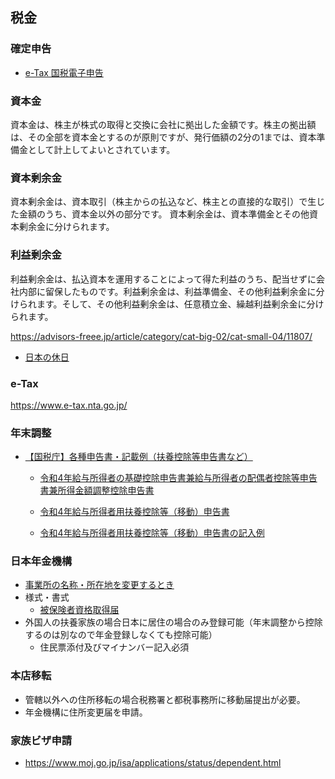 ## 税金

### 確定申告

- [e-Tax 国税電子申告](https://www.e-tax.nta.go.jp/)


### 資本金
資本金は、株主が株式の取得と交換に会社に拠出した金額です。株主の拠出額は、その全部を資本金とするのが原則ですが、発行価額の2分の1までは、資本準備金として計上してよいとされています。

### 資本剰余金
資本剰余金は、資本取引（株主からの払込など、株主との直接的な取引）で生じた金額のうち、資本金以外の部分です。
資本剰余金は、資本準備金とその他資本剰余金に分けられます。

### 利益剰余金
利益剰余金は、払込資本を運用することによって得た利益のうち、配当せずに会社内部に留保したものです。利益剰余金は、利益準備金、その他利益剰余金に分けられます。そして、その他利益剰余金は、任意積立金、繰越利益剰余金に分けられます。

https://advisors-freee.jp/article/category/cat-big-02/cat-small-04/11807/

- [日本の休日](https://www8.cao.go.jp/chosei/shukujitsu/gaiyou.html)

### e-Tax

https://www.e-tax.nta.go.jp/

### 年末調整

- [【国税庁】各種申告書・記載例（扶養控除等申告書など）](https://www.nta.go.jp/users/gensen/nencho/shinkokusyo/index.htm)
    - [令和4年給与所得者の基礎控除申告書兼給与所得者の配偶者控除等申告書兼所得金額調整控除申告書](https://www.nta.go.jp/taxes/tetsuzuki/shinsei/annai/gensen/pdf/r5bun_06.pdf)

    - [令和4年給与所得者用扶養控除等（移動）申告書](https://www.nta.go.jp/taxes/tetsuzuki/shinsei/annai/gensen/pdf/r04_01_input.pdf)
    - [令和4年給与所得者用扶養控除等（移動）申告書の記入例](https://www.nta.go.jp/taxes/tetsuzuki/shinsei/annai/gensen/pdf/r4bun_02.pdf)

### 日本年金機構

- [事業所の名称・所在地を変更するとき](https://www.nenkin.go.jp/service/kounen/tekiyo/jigyosho/20120406.html)
- 様式・書式
    - [被保険者資格取得届](https://www.nenkin.go.jp/service/kounen/todokesho/hihokensha/20140718.files/0000002415.pdf)
- 外国人の扶養家族の場合日本に居住の場合のみ登録可能（年末調整から控除するのは別なので年金登録しなくても控除可能）
  - 住民票添付及びマイナンバー記入必須

### 本店移転

- 管轄以外への住所移転の場合税務署と都税事務所に移動届提出が必要。
- 年金機構に住所変更届を申請。

### 家族ビザ申請

- https://www.moj.go.jp/isa/applications/status/dependent.html





